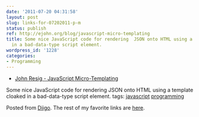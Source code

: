 ```yaml
---
date: '2011-07-20 04:31:58'
layout: post
slug: links-for-07202011-p-m
status: publish
ref: http://ejohn.org/blog/javascript-micro-templating
title: Some nice JavaScript code for rendering  JSON onto HTML using a template cloaked
  in a bad-data-type script element.
wordpress_id: '1228'
categories:
- Programming
---
```



  * [John Resig - JavaScript Micro-Templating](http://ejohn.org/blog/javascript-micro-templating)


Some nice JavaScript code for rendering  JSON onto HTML using a template cloaked in a bad-data-type script element.
 tags:                      [javascript](http://www.diigo.com/user/eobrain/javascript)            [programming](http://www.diigo.com/user/eobrain/programming)


Posted from [Diigo](http://www.diigo.com). The rest of my favorite links are [here](http://www.diigo.com/user/eobrain).
